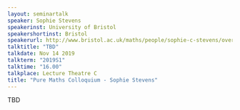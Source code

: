 ```yaml
---
layout: seminartalk
speaker: Sophie Stevens
speakerinst: University of Bristol 
speakershortinst: Bristol
speakerurl: http://www.bristol.ac.uk/maths/people/sophie-c-stevens/overview.html
talktitle: "TBD"
talkdate: Nov 14 2019
talkterm: "2019S1"
talktime: "16.00"
talkplace: Lecture Theatre C
title: "Pure Maths Colloquium - Sophie Stevens"
---
```


 TBD